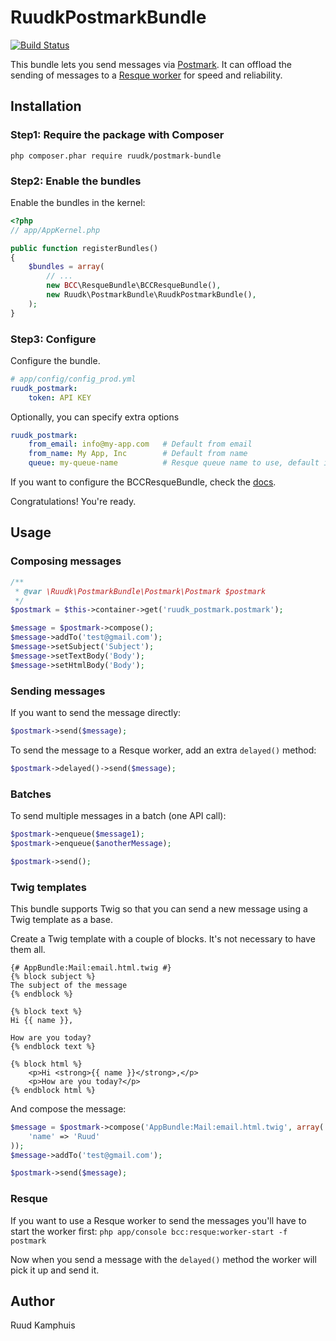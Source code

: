 RuudkPostmarkBundle
===================

[![Build Status](https://travis-ci.org/ruudk/PostmarkBundle.png?branch=master)](https://travis-ci.org/ruudk/PostmarkBundle)

This bundle lets you send messages via [Postmark](http://www.postmarkapp.com). It can offload the sending of messages to a [Resque worker](https://github.com/michelsalib/BCCResqueBundle) for speed and reliability.

## Installation

### Step1: Require the package with Composer

``php composer.phar require ruudk/postmark-bundle``

### Step2: Enable the bundles

Enable the bundles in the kernel:

``` php
<?php
// app/AppKernel.php

public function registerBundles()
{
    $bundles = array(
        // ...
        new BCC\ResqueBundle\BCCResqueBundle(),
        new Ruudk\PostmarkBundle\RuudkPostmarkBundle(),
    );
}
```

### Step3: Configure

Configure the bundle.

``` yaml
# app/config/config_prod.yml
ruudk_postmark:
    token: API KEY
```

Optionally, you can specify extra options

``` yaml
ruudk_postmark:
    from_email: info@my-app.com   # Default from email
    from_name: My App, Inc        # Default from name
    queue: my-queue-name          # Resque queue name to use, default is 'postmark'
````

If you want to configure the BCCResqueBundle, check the [docs](https://github.com/michelsalib/BCCResqueBundle#optional-set-configuration).

Congratulations! You're ready.

## Usage

### Composing messages

````php
/**
 * @var \Ruudk\PostmarkBundle\Postmark\Postmark $postmark
 */
$postmark = $this->container->get('ruudk_postmark.postmark');

$message = $postmark->compose();
$message->addTo('test@gmail.com');
$message->setSubject('Subject');
$message->setTextBody('Body');
$message->setHtmlBody('Body');
````

### Sending messages

If you want to send the message directly:
````php
$postmark->send($message);
````

To send the message to a Resque worker, add an extra `delayed()` method:
````php
$postmark->delayed()->send($message);
````

### Batches

To send multiple messages in a batch (one API call):
````php
$postmark->enqueue($message1);
$postmark->enqueue($anotherMessage);

$postmark->send();
````

### Twig templates

This bundle supports Twig so that you can send a new message using a Twig template as a base.

Create a Twig template with a couple of blocks. It's not necessary to have them all.
````django
{# AppBundle:Mail:email.html.twig #}
{% block subject %}
The subject of the message
{% endblock %}

{% block text %}
Hi {{ name }},

How are you today?
{% endblock text %}

{% block html %}
    <p>Hi <strong>{{ name }}</strong>,</p>
    <p>How are you today?</p>
{% endblock html %}
````

And compose the message:
````php
$message = $postmark->compose('AppBundle:Mail:email.html.twig', array(
    'name' => 'Ruud'
));
$message->addTo('test@gmail.com');

$postmark->send($message);
````

### Resque

If you want to use a Resque worker to send the messages you'll have to start the worker first:
`php app/console bcc:resque:worker-start -f postmark`

Now when you send a message with the `delayed()` method the worker will pick it up and send it.

## Author

Ruud Kamphuis